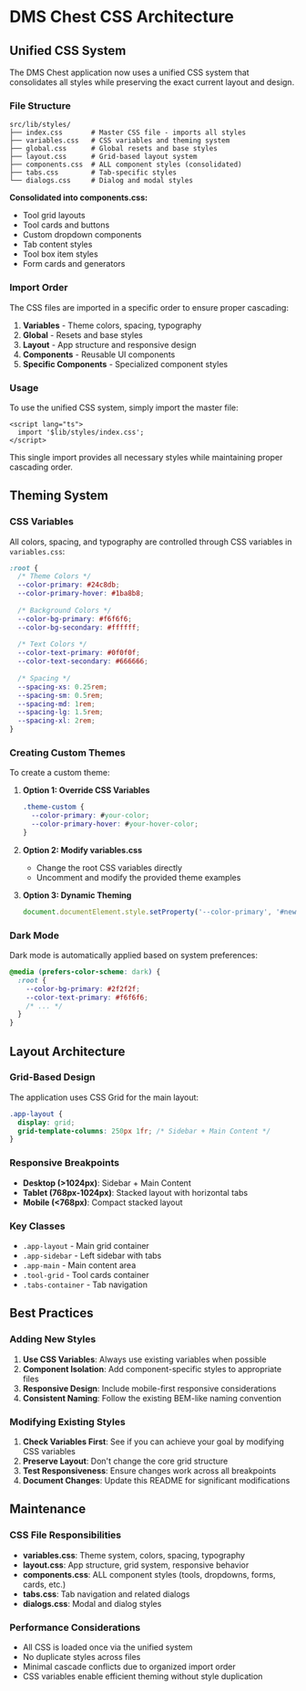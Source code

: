 # DMS Chest CSS Architecture

## Unified CSS System

The DMS Chest application now uses a unified CSS system that consolidates all styles while preserving the exact current layout and design.

### File Structure

```
src/lib/styles/
├── index.css       # Master CSS file - imports all styles
├── variables.css   # CSS variables and theming system
├── global.css      # Global resets and base styles  
├── layout.css      # Grid-based layout system
├── components.css  # ALL component styles (consolidated)
├── tabs.css        # Tab-specific styles
└── dialogs.css     # Dialog and modal styles
```

**Consolidated into components.css:**
- Tool grid layouts
- Tool cards and buttons  
- Custom dropdown components
- Tab content styles
- Tool box item styles
- Form cards and generators

### Import Order

The CSS files are imported in a specific order to ensure proper cascading:

1. **Variables** - Theme colors, spacing, typography
2. **Global** - Resets and base styles
3. **Layout** - App structure and responsive design
4. **Components** - Reusable UI components
5. **Specific Components** - Specialized component styles

### Usage

To use the unified CSS system, simply import the master file:

```svelte
<script lang="ts">
  import '$lib/styles/index.css';
</script>
```

This single import provides all necessary styles while maintaining proper cascading order.

## Theming System

### CSS Variables

All colors, spacing, and typography are controlled through CSS variables in `variables.css`:

```css
:root {
  /* Theme Colors */
  --color-primary: #24c8db;
  --color-primary-hover: #1ba8b8;
  
  /* Background Colors */
  --color-bg-primary: #f6f6f6;
  --color-bg-secondary: #ffffff;
  
  /* Text Colors */
  --color-text-primary: #0f0f0f;
  --color-text-secondary: #666666;
  
  /* Spacing */
  --spacing-xs: 0.25rem;
  --spacing-sm: 0.5rem;
  --spacing-md: 1rem;
  --spacing-lg: 1.5rem;
  --spacing-xl: 2rem;
}
```

### Creating Custom Themes

To create a custom theme:

1. **Option 1: Override CSS Variables**
   ```css
   .theme-custom {
     --color-primary: #your-color;
     --color-primary-hover: #your-hover-color;
   }
   ```

2. **Option 2: Modify variables.css**
   - Change the root CSS variables directly
   - Uncomment and modify the provided theme examples

3. **Option 3: Dynamic Theming**
   ```javascript
   document.documentElement.style.setProperty('--color-primary', '#new-color');
   ```

### Dark Mode

Dark mode is automatically applied based on system preferences:

```css
@media (prefers-color-scheme: dark) {
  :root {
    --color-bg-primary: #2f2f2f;
    --color-text-primary: #f6f6f6;
    /* ... */
  }
}
```

## Layout Architecture

### Grid-Based Design

The application uses CSS Grid for the main layout:

```css
.app-layout {
  display: grid;
  grid-template-columns: 250px 1fr; /* Sidebar + Main Content */
}
```

### Responsive Breakpoints

- **Desktop (>1024px)**: Sidebar + Main Content
- **Tablet (768px-1024px)**: Stacked layout with horizontal tabs
- **Mobile (<768px)**: Compact stacked layout

### Key Classes

- `.app-layout` - Main grid container
- `.app-sidebar` - Left sidebar with tabs
- `.app-main` - Main content area
- `.tool-grid` - Tool cards container
- `.tabs-container` - Tab navigation

## Best Practices

### Adding New Styles

1. **Use CSS Variables**: Always use existing variables when possible
2. **Component Isolation**: Add component-specific styles to appropriate files
3. **Responsive Design**: Include mobile-first responsive considerations
4. **Consistent Naming**: Follow the existing BEM-like naming convention

### Modifying Existing Styles

1. **Check Variables First**: See if you can achieve your goal by modifying CSS variables
2. **Preserve Layout**: Don't change the core grid structure
3. **Test Responsiveness**: Ensure changes work across all breakpoints
4. **Document Changes**: Update this README for significant modifications

## Maintenance

### CSS File Responsibilities

- **variables.css**: Theme system, colors, spacing, typography
- **layout.css**: App structure, grid system, responsive behavior  
- **components.css**: ALL component styles (tools, dropdowns, forms, cards, etc.)
- **tabs.css**: Tab navigation and related dialogs
- **dialogs.css**: Modal and dialog styles

### Performance Considerations

- All CSS is loaded once via the unified system
- No duplicate styles across files
- Minimal cascade conflicts due to organized import order
- CSS variables enable efficient theming without style duplication 